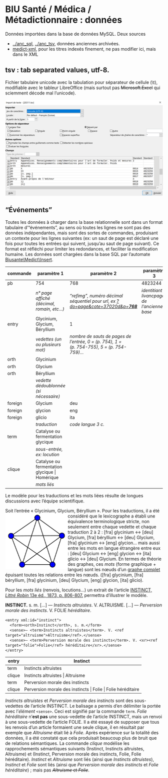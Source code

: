 # BIU Santé / Médica / Métadictionnaire : données

Données importées dans la base de données MySQL. Deux sources

* [../anc_sql](../anc_sql), [../anc_tsv](../anc_tsv), données anciennes archivées.
* [medict-xml](https://github.com/biusante/medict-xml), pour les titres indexés finement, ne pas modifier ici, mais dans le XML

## tsv : tab separated values, utf-8.

 Fichier tabulaire unicode avec la tabulation pour séparateur de cellule (\\t), modifiable avec le tableur LibreOffice (mais surtout pas ~~Microsoft.Excel~~ qui sciemment décode mal l’unicode).

![tsv, LibreOffice](../doc/tsv_libreoo.png)

## “Événements”

Toutes les données à charger dans la base relationnelle sont dans un format tabulaire d’“événements”, au sens où toutes les lignes ne sont pas des données indépendantes, mais sont des sortes de commandes, produisant un contexte pour les lignes suivantes (ex: un saut de page est déclaré une fois pour toutes les entrées qui suivent, jusqu’au saut de page suivant). Ce format est réfléchi pour limiter les redondances, et faciliter la modification humaine. Les données sont chargées dans la base SQL par l’automate [Biusante\Medict\Insert](php/Biusante/Medict/Insert.php).

|commande | paramètre 1 | paramètre 2 | paramètre 3 |
|--- | --- | --- | --- |
|pb | 754 | 768 | 4823244 |
| | _n° page affiché (décimal, romain, etc…)_ | _“refimg”, numéro décimal séquentiel pour url, ex [?do=page&cote=37020d&p=**768**](https://www.biusante.parisdescartes.fr/histoire/medica/resultats/index.php?do=page&cote=37020d&p=768)_ | _identitiant livancpages de l’ancienne base_ |
|entry | Glycinium, Glycium, Béryllium | 1 | |
| | _vedettes (un ou plusieurs mot)_ | _nombre de sauts de pages de l’entrée, 0 = (p. 754), 1 = (p. 754-755), 5 = (p. 754-759)…_ | |
|orth | Glycinium |  | |
|orth | Glycium |  | |
|orth | Béryllium |  | |
| | _vedette dédoublonnée (si nécessaire)_ |  | |
|foreign | Glycium | deu | |
|foreign | glycion | eng | |
|foreign | glicio | ita | |
| | _traduction_ | _code langue 3 c._ | |
|term |	Catalyse ou	fermentation glycique | | |
| | _sous-entrée, ex: locution_ | | |
|clique |	Catalyse ou fermentation glycique \| Homérique | | |
| | _mots liés_ | | |

Le modèle pour les traductions et les mots liées résulte de longues discussions avec l’équipe scientifique.

Soit l’entrée « Glycinium, Glycium, Béryllium ».
<img src="../doc/graphe_complet.png" alt="Graphe complet" width="200" align="left"/>
Pour les traductions, il a été considéré que le lexicographe a établi une équivalence terminologique stricte, non seulement entre chaque vedette et chaque traduction 2 à 2 : [fra] glycinium <-> [deu] Glycium, [fra] béryllium <-> [deu] Glycium, [fra] glycinium <-> [eng] glycion… mais aussi entre les mots en langue étrangère entre eux :  [deu] Glycium <-> [eng] glycion <-> [ita] glicio <-> [deu] Glycium. En termes de théorie des graphes, ces _mots_ (forme graphique + langue) sont les nœuds d’un [graphe complet](https://fr.wikipedia.org/wiki/Graphe_complet) épuisant toutes les relations entre les nœuds. ([fra] glycinium, [fra] béryllium, [fra] glycinium, [deu] Glycium, [eng] glycion, [ita] glicio).

Pour les _mots liés_ (renvois, locutions…) un extrait de l’article [INSTINCT, _Littré Robin_ 13e éd., 1873, p. 806-807.](https://www.biusante.parisdescartes.fr/histoire/medica/resultats/index.php?do=page&cote=37020d&p=0820) permettra d’illustrer le modèle.

**INSTINCT.** s. m. […] — _Instincts altruistes_. V. ALTRUISME. […] — _Perversion morale des instincts_. V. FOLIE _héréditaire_.</sense>

~~~~
<entry xml:id="instinct">
  <form><orth>Instinct</orth>, s. m.</form>
  <sense>— <term>Instincts altruistes</term>. V. <ref target="altruisme">Altruisme</ref>.</sense>
  <sense>— <term>Perversion morale des instincts</term>. V. <xr><ref target="folie">Folie</ref> héréditaire</xr>.</sense>
</entry>
~~~~

| entry |	Instinct |
|--- | --- |
| term	| Instincts altruistes	|	
| clique |	Instincts altruistes \| Altruisme	|
| term |	Perversion morale des instincts	|
| clique |	Perversion morale des instincts \| Folie \| Folie héréditaire		|

_Instincts altruistes_ et _Perversion morale des instincts_ sont des sous-vedettes de l’article INSTINCT. Le balisage a permis d’en délimiter la portée avec l’_élément_ `<sense>`. Ceci est signifié par la commande `term`. _Folie héréditaire_ n’**est pas** une sous-vedette de l’article INSTINCT, mais un renvoi à une sous-vedette de l’article FOLIE. Il a été essayé de supposer que tous les renvois d’un article formaient une seule clique, il en résultait par exemple que _Altruisme_ était lié à _Folie_. Après expérience sur la totalité des données, il a été constaté que cela produisait beaucoup plus de bruit que de relations sémantiques. La commande _clique_ modélise les rapprochements sémantiques suivants (Instinct, Instincts altruistes, Altruisme) et (Instinct, Perversion morale des instincts, Folie, Folie héréditaire). _Instinct_ et _Altruisme_ sont liés (ainsi que _Instincts altruistes_), _Instinct_ et _Folie_ sont liés (ainsi que _Perversion morale des instincts_ et _Folie héréditaire_) ; mais pas ~~_Altruisme_ et _Folie_~~.
